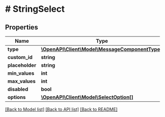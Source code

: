 # # StringSelect

## Properties

Name | Type | Description | Notes
------------ | ------------- | ------------- | -------------
**type** | [**\OpenAPI\Client\Model\MessageComponentTypes**](MessageComponentTypes.md) |  |
**custom_id** | **string** |  |
**placeholder** | **string** |  | [optional]
**min_values** | **int** |  | [optional]
**max_values** | **int** |  | [optional]
**disabled** | **bool** |  | [optional]
**options** | [**\OpenAPI\Client\Model\SelectOption[]**](SelectOption.md) |  |

[[Back to Model list]](../../README.md#models) [[Back to API list]](../../README.md#endpoints) [[Back to README]](../../README.md)
